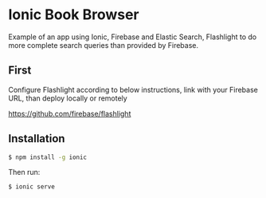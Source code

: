Ionic Book Browser
=====================

Example of an app using Ionic, Firebase and Elastic Search, Flashlight to do more complete search queries than provided by Firebase.

## First

Configure Flashlight according to below instructions,
link with your Firebase URL, than deploy locally or remotely

https://github.com/firebase/flashlight

## Installation

```bash
$ npm install -g ionic
```

Then run:

```bash
$ ionic serve
```
